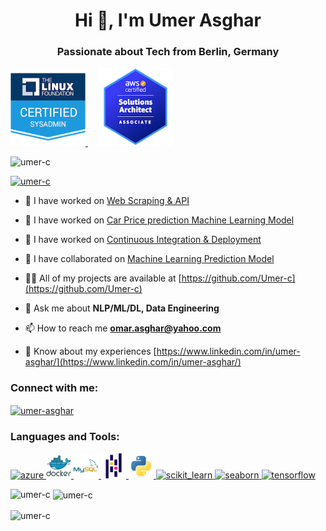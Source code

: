 <h1 align="center">Hi 👋, I'm Umer Asghar</h1>
<h3 align="center">Passionate about Tech from Berlin, Germany</h3>

<!-- Badge Section -->
<p align="left">
<a href="https://www.credly.com/badges/16216d71-b1ae-466b-b871-5c05e7400c61/public_url" target="_blank">
  <img src="lfcs-linux-foundation-certified-systems-administrator.2.png" alt="Linux System Administration Badge" width="120" height="125" />
</a>&nbsp;&nbsp;&nbsp;
<a href="https://www.credly.com/badges/c15b682e-baa1-49f2-acda-235eb5e0b204/public_url" target="_blank">
  <img src="aws-certified-solutions-architect-associate.png" alt="AWS Solution Architect Badge" width="120" height="125" />
</a>
</p>

<p align="left"> <img src="https://komarev.com/ghpvc/?username=umer-c&label=Profile%20views&color=0e75b6&style=flat" alt=" umer-c" /> </p>
<p align="left"> <a href="https://github.com/ryo-ma/github-profile-trophy"><img src="https://github-profile-trophy.vercel.app/?username=umer-c" alt=" umer-c" /></a> </p>

- 🔭 I have worked on [Web Scraping & API](https://github.com/Umer-c/Quote-Scrapping-and-FastAPI)

- 🔭 I have worked on [Car Price prediction Machine Learning Model](https://github.com/Umer-c/ML-Data-Preprocessing)

- 🔭 I have worked on [Continuous Integration & Deployment](https://github.com/Umer-c/bbquote)

- 👯 I have collaborated on [Machine Learning Prediction Model](https://github.com/Umer-c/my-prediction-website)

- 👨‍💻 All of my projects are available at [https://github.com/Umer-c](https://github.com/Umer-c)

- 💬 Ask me about **NLP/ML/DL, Data Engineering**

- 📫 How to reach me **omar.asghar@yahoo.com**

- 📄 Know about my experiences [https://www.linkedin.com/in/umer-asghar/](https://www.linkedin.com/in/umer-asghar/)

<h3 align="left">Connect with me:</h3>
<p align="left">
<a href="https://linkedin.com/in/umer-asghar" target="blank"><img align="center" src="https://raw.githubusercontent.com/rahuldkjain/github-profile-readme-generator/master/src/images/icons/Social/linked-in-alt.svg" alt=" umer-asghar" height="30" width="40" /></a>
</p>

<h3 align="left">Languages and Tools:</h3>
<p align="left">
<a href="https://azure.microsoft.com/en-in/" target="_blank" rel="noreferrer"> <img src="https://www.vectorlogo.zone/logos/microsoft_azure/microsoft_azure-icon.svg" alt="azure" width="40" height="40"/> </a>
<a href="https://www.docker.com/" target="_blank" rel="noreferrer"> <img src="https://raw.githubusercontent.com/devicons/devicon/master/icons/docker/docker-original-wordmark.svg" alt="docker" width="40" height="40"/> </a>
<a href="https://www.mysql.com/" target="_blank" rel="noreferrer"> <img src="https://raw.githubusercontent.com/devicons/devicon/master/icons/mysql/mysql-original-wordmark.svg" alt="mysql" width="40" height="40"/> </a>
<a href="https://pandas.pydata.org/" target="_blank" rel="noreferrer"> <img src="https://raw.githubusercontent.com/devicons/devicon/2ae2a900d2f041da66e950e4d48052658d850630/icons/pandas/pandas-original.svg" alt="pandas" width="40" height="40"/> </a>
<a href="https://www.python.org" target="_blank" rel="noreferrer"> <img src="https://raw.githubusercontent.com/devicons/devicon/master/icons/python/python-original.svg" alt="python" width="40" height="40"/> </a>
<a href="https://scikit-learn.org/" target="_blank" rel="noreferrer"> <img src="https://upload.wikimedia.org/wikipedia/commons/0/05/Scikit_learn_logo_small.svg" alt="scikit_learn" width="40" height="40"/> </a>
<a href="https://seaborn.pydata.org/" target="_blank" rel="noreferrer"> <img src="https://seaborn.pydata.org/_images/logo-mark-lightbg.svg" alt="seaborn" width="40" height="40"/> </a>
<a href="https://www.tensorflow.org" target="_blank" rel="noreferrer"> <img src="https://www.vectorlogo.zone/logos/tensorflow/tensorflow-icon.svg" alt="tensorflow" width="40" height="40"/> </a>
</p>

<p><img align="left" src="https://github-readme-stats.vercel.app/api/top-langs?username=umer-c&show_icons=true&locale=en&layout=compact" alt=" umer-c" /></p>

<p>&nbsp;<img align="center" src="https://github-readme-stats.vercel.app/api?username=umer-c&show_icons=true&locale=en" alt=" umer-c" /></p>

<p><img align="center" src="https://github-readme-streak-stats.herokuapp.com/?user=umer-c&" alt=" umer-c" /></p>
